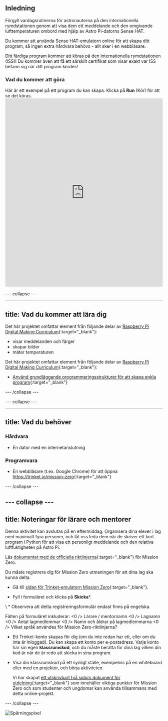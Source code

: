 ## Inledning

Förgyll vardagsrutinerna för astronauterna på den internationella rymdstationen genom att visa dem ett meddelande och den omgivande lufttemperaturen ombord med hjälp av Astro Pi-datorns Sense HAT.

Du kommer att använda Sense HAT-emulatorn online för att skapa ditt program, så ingen extra hårdvara behövs - allt sker i en webbläsare.

Ditt färdiga program kommer att köras på den internationella rymdstationen (ISS)! Du kommer även att få ett särskilt certifikat som visar exakt var ISS befann sig när ditt program kördes!

### Vad du kommer att göra

Här är ett exempel på ett program du kan skapa. Klicka på **Run** (Kör) för att se det köras. <iframe src="https://trinket.io/embed/python/b92d76c0f3?outputOnly=true&runOption=run&start=result" width="100%" height="600" frameborder="0" marginwidth="0" marginheight="0" allowfullscreen mark="crwd-mark"></iframe> 

\--- collapse \---

* * *

## title: Vad du kommer att lära dig

Det här projektet omfattar element från följande delar av [Raspberry Pi Digital Making Curriculum](http://rpf.io/curriculum){:target="_blank"}:

+ visar meddelanden och färger
+ skapar bilder
+ mäter temperaturen

Det här projektet omfattar element från följande delar av [Raspberry Pi Digital Making Curriculum](http://rpf.io/curriculum){:target="_blank"}:

+ [Använd grundläggande programmeringsstrukturer för att skapa enkla program](https://curriculum.raspberrypi.org/programming/creator/){:target="_blank"}

\--- /collapse \---

\--- collapse \---

* * *

## title: Vad du behöver

### Hårdvara

+ En dator med en internetanslutning

### Programvara

+ En webbläsare (t.ex. Google Chrome) för att öppna <https://trinket.io/mission-zero>{:target="_blank"}

\--- /collapse \---

## \--- collapse \---

## title: Noteringar för lärare och mentorer

Denna aktivitet kan avslutas på en eftermiddag. Organisera dina elever i lag med maximalt fyra personer, och låt oss leda dem när de skriver ett kort program i Python för att visa ett personligt meddelande och den relativa luftfuktigheten på Astro Pi.

Läs [dokumentet med de officiella riktlinjerna](https://astro-pi.org/wp-content/uploads/2018/09/Astro_Pi_Mission_Zero_Guidelines_2018_19_V12_pages.pdf){:target="_blank"} för Mission Zero.

Du måste registrera dig för Mission Zero utmaningen för att dina lag ska kunna delta.

+ Gå till [sidan för Trinket-emulatorn Mission Zero](https://trinket.io/mission-zero/register){:target="_blank"}.

+ Fyll i formuläret och klicka på **Skicka**\*.

\ * Observera att detta registreringsformulär endast finns på engelska.

Fälten på formuläret inkluderar: <0 /> Lärare / mentornamn <0 /> Lagnamn <0 /> Antal lagmedlemmar <0 /> Namn och åldrar på lagmedlemmarna <0 /> Vilket språk användes för Mission Zero-riktlinjerna?

+ Ett Trinket-konto skapas för dig (om du inte redan har ett, eller om du inte är inloggad). Du kan skapa ett konto per e-postadress. Varje konto har sin egen **klassrumskod**, och du måste berätta för dina lag vilken din kod är när de är redo att skicka in sina program.

+ Visa din klassrumskod på ett synligt ställe, exempelvis på en whiteboard eller med en projektor, och börja aktiviteten.
    
    Vi har skapat [ett utskrivbart två sidors dokument för utdelning](https://astro-pi.org/astro_pi_mission_zero_project_print_out_v10_print/){:target="_blank"} som innehåller viktiga punkter för Mission Zero och som studenter och ungdomar kan använda tillsammans med detta online-projekt.

\--- /collapse \---

![Spårningspixel](https://code.org/api/hour/begin_raspberrypi_astropi.png)